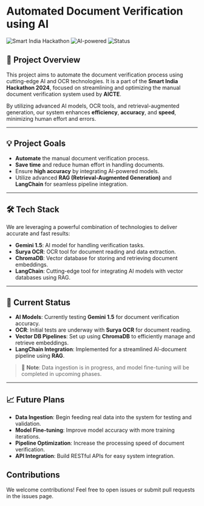 # Automated Document Verification using AI

![Smart India Hackathon](https://img.shields.io/badge/Smart%20India%20Hackathon-2024-orange) ![AI-powered](https://img.shields.io/badge/AI%20powered-Gemini%201.5%20%7C%20Surya%20OCR-brightgreen) ![Status](https://img.shields.io/badge/Status-In%20Progress-blue)

## 🚀 Project Overview

This project aims to automate the document verification process using cutting-edge AI and OCR technologies. It is a part of the **Smart India Hackathon 2024**, focused on streamlining and optimizing the manual document verification system used by **AICTE**.

By utilizing advanced AI models, OCR tools, and retrieval-augmented generation, our system enhances **efficiency**, **accuracy**, and **speed**, minimizing human effort and errors.

---

## 💡 Project Goals

- **Automate** the manual document verification process.
- **Save time** and reduce human effort in handling documents.
- Ensure **high accuracy** by integrating AI-powered models.
- Utilize advanced **RAG (Retrieval-Augmented Generation)** and **LangChain** for seamless pipeline integration.

---

## 🛠️ Tech Stack

We are leveraging a powerful combination of technologies to deliver accurate and fast results:

- **Gemini 1.5**: AI model for handling verification tasks.
- **Surya OCR**: OCR tool for document reading and data extraction.
- **ChromaDB**: Vector database for storing and retrieving document embeddings.
- **LangChain**: Cutting-edge tool for integrating AI models with vector databases using RAG.

---

## 🧠 Current Status

- **AI Models**: Currently testing **Gemini 1.5** for document verification accuracy.
- **OCR**: Initial tests are underway with **Surya OCR** for document reading.
- **Vector DB Pipelines**: Set up using **ChromaDB** to efficiently manage and retrieve embeddings.
- **LangChain Integration**: Implemented for a streamlined AI-document pipeline using **RAG**.

> 🚧 **Note**: Data ingestion is in progress, and model fine-tuning will be completed in upcoming phases.

---
## 📈 Future Plans

- **Data Ingestion**: Begin feeding real data into the system for testing and validation.
- **Model Fine-tuning**: Improve model accuracy with more training iterations.
- **Pipeline Optimization**: Increase the processing speed of document verification.
- **API Integration**: Build RESTful APIs for easy system integration.

## Contributions
We welcome contributions! Feel free to open issues or submit pull requests in the issues page.
